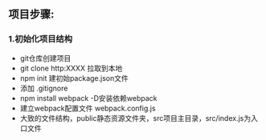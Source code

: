 ## 项目步骤:
### 1.初始化项目结构
  - git仓库创建项目
  - git clone http:XXXX 拉取到本地
  - npm init 建初始package.json文件
  - 添加 .gitignore
  - npm install webpack -D安装依赖webpack
  - 建立webpack配置文件 webpack.config.js
  - 大致的文件结构，public静态资源文件夹，src项目主目录，src/index.js为入口文件